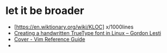 # let it be broader 
- 	[https://en.wiktionary.org/wiki/KLOC]	x/1000lines
- 	[Creating a handwritten TrueType font in Linux – Gordon Lesti](https://gordonlesti.com/creating-a-handwritten-truetype-font-in-linux/) 
- 	[Cover - Vim Reference Guide](https://learnbyexample.github.io/vim_reference/cover.html) 
- 	
